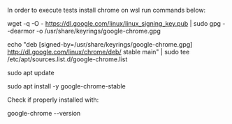 In order to execute tests install chrome on wsl run commands below:

wget -q -O - https://dl.google.com/linux/linux_signing_key.pub | sudo gpg --dearmor -o /usr/share/keyrings/google-chrome.gpg

echo "deb [signed-by=/usr/share/keyrings/google-chrome.gpg] http://dl.google.com/linux/chrome/deb/ stable main" | sudo tee /etc/apt/sources.list.d/google-chrome.list

sudo apt update

sudo apt install -y google-chrome-stable

Check if properly installed with:

google-chrome --version